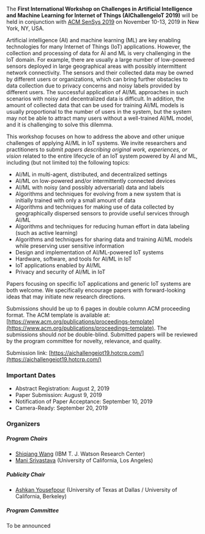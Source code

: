 The **First International Workshop on Challenges in Artificial Intelligence and Machine Learning for Internet of Things (AIChallengeIoT 2019)** will be held in conjunction with [ACM SenSys 2019](http://sensys.acm.org/2019/) on November 10-13, 2019 in New York, NY, USA.

Artificial intelligence (AI) and machine learning (ML) are key enabling technologies for many Internet of Things (IoT) applications. However, the collection and processing of data for AI and ML is very challenging in the IoT domain. For example, there are usually a large number of low-powered sensors deployed in large geographical areas with possibly intermittent network connectivity. The sensors and their collected data may be owned by different users or organizations, which can bring further obstacles to data collection due to privacy concerns and noisy labels provided by different users. The successful application of AI/ML approaches in such scenarios with noisy and decentralized data is difficult. In addition, the amount of collected data that can be used for training AI/ML models is usually proportional to the number of users in the system, but the system may not be able to attract many users without a well-trained AI/ML model, and it is challenging to solve this dilemma.

This workshop focuses on how to address the above and other unique challenges of applying AI/ML in IoT systems. We invite researchers and practitioners to submit *papers describing original work, experiences, or vision* related to the entire lifecycle of an IoT system powered by AI and ML, including (but not limited to) the following topics:
- AI/ML in multi-agent, distributed, and decentralized settings
- AI/ML on low-powered and/or intermittently connected devices
- AI/ML with noisy (and possibly adversarial) data and labels
- Algorithms and techniques for evolving from a new system that is initially trained with only a small amount of data
- Algorithms and techniques for making use of data collected by geographically dispersed sensors to provide useful services through AI/ML
- Algorithms and techniques for reducing human effort in data labeling (such as active learning)
- Algorithms and techniques for sharing data and training AI/ML models while preserving user sensitive information
- Design and implementation of AI/ML-powered IoT systems
- Hardware, software, and tools for AI/ML in IoT
- IoT applications enabled by AI/ML
- Privacy and security of AI/ML in IoT

Papers focusing on specific IoT applications and generic IoT systems are both welcome. We specifically encourage papers with forward-looking ideas that may initiate new research directions.

Submissions should be up to 6 pages in double column ACM proceeding format. The ACM template is available at: [https://www.acm.org/publications/proceedings-template](https://www.acm.org/publications/proceedings-template). The submissions should *not* be double-blind. Submitted papers will be reviewed by the program committee for novelty, relevance, and quality. 

Submission link: [https://aichallengeiot19.hotcrp.com/](https://aichallengeiot19.hotcrp.com/)

### Important Dates
- Abstract Registration: August 2, 2019
- Paper Submission: August 9, 2019
- Notification of Paper Acceptance: September 10, 2019
- Camera-Ready: September 20, 2019 

### Organizers

##### Program Chairs
- [Shiqiang Wang](https://researcher.watson.ibm.com/researcher/view.php?person=us-wangshiq) (IBM T. J. Watson Research Center)
- [Mani Srivastava](https://www.ee.ucla.edu/mani-srivastava/) (University of California, Los Angeles)

##### Publicity Chair
- [Ashkan Yousefpour](http://www.utdallas.edu/~ashkan/) (University of Texas at Dallas / University of California, Berkeley)

##### Program Committee
To be announced
